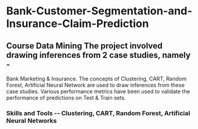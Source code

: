 # Bank-Customer-Segmentation-and-Insurance-Claim-Prediction
## Course Data Mining  The project involved drawing inferences from 2 case studies, namely - 
Bank Marketing &amp; Insurance. The concepts of Clustering, CART, Random Forest, Artificial Neural Network are used to draw inferences from these case studies. Various performance metrics have been used to validate the performance of predictions on Test &amp; Train sets.  
### Skills and Tools -- Clustering, CART, Random Forest, Artificial Neural Networks
